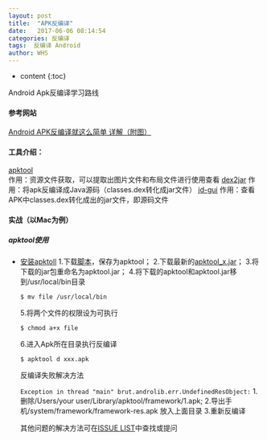 ```yaml
---
layout: post
title:  "APK反编译"
date:   2017-06-06 08:14:54
categories: 反编译
tags:  反编译 Android
author: WHS
---
```


* content
{:toc}

Android Apk反编译学习路线




#### 参考网站


[Android APK反编译就这么简单 详解（附图）](http://blog.csdn.net/vipzjyno1/article/details/21039349/)

#### 工具介绍：
[apktool](https://ibotpeaches.github.io/Apktool/)   
 作用：资源文件获取，可以提取出图片文件和布局文件进行使用查看
[dex2jar](https://github.com/pxb1988/dex2jar)
 作用：将apk反编译成Java源码（classes.dex转化成jar文件）
[jd-gui]()
 作用：查看APK中classes.dex转化成出的jar文件，即源码文件



#### 实战（以Mac为例）

##### apktool使用

* [安装apktoll](https://ibotpeaches.github.io/Apktool/install/)
   1.下载[脚本](https://raw.githubusercontent.com/iBotPeaches/Apktool/master/scripts/osx/apktool)，保存为apktool；
   2.下载最新的[apktool_x.jar](https://bitbucket.org/iBotPeaches/apktool/downloads/)；
   3.将下载的jar包重命名为apktool.jar；
   4.将下载的apktool和apktool.jar移到/usr/local/bin目录

   ``$ mv file /usr/local/bin``

   5.将两个文件的权限设为可执行

   ``$ chmod a+x file``

   6.进入Apk所在目录执行反编译

   ``$ apktool d xxx.apk``

   反编译失败解决方法

   ``Exception in thread "main" brut.androlib.err.UndefinedResObject:``
   1.删除/Users/your user/Library/apktool/framework/1.apk;
   2.导出手机/system/framework/framework-res.apk 放入上面目录
   3.重新反编译

   其他问题的解决方法可在[ISSUE LIST](https://github.com/iBotPeaches/Apktool/issues)中查找或提问








